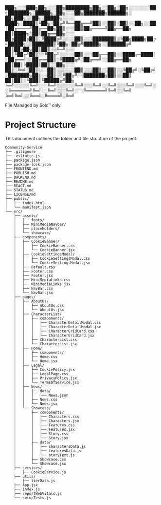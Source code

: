 ﻿





███╗░░░███╗██╗░░░██╗████████╗██╗░░██╗░██╗░░░░░░░██╗███████╗░█████╗░██╗░░░██╗███████╗██████╗░  ██╗███╗░░██╗░█████╗░░░░
████╗░████║╚██╗░██╔╝╚══██╔══╝██║░░██║░██║░░██╗░░██║██╔════╝██╔══██╗██║░░░██║██╔════╝██╔══██╗  ██║████╗░██║██╔══██╗░░░
██╔████╔██║░╚████╔╝░░░░██║░░░███████║░╚██╗████╗██╔╝█████╗░░███████║╚██╗░██╔╝█████╗░░██████╔╝  ██║██╔██╗██║██║░░╚═╝░░░
██║╚██╔╝██║░░╚██╔╝░░░░░██║░░░██╔══██║░░████╔═████║░██╔══╝░░██╔══██║░╚████╔╝░██╔══╝░░██╔══██╗  ██║██║╚████║██║░░██╗░░░
██║░╚═╝░██║░░░██║░░░░░░██║░░░██║░░██║░░╚██╔╝░╚██╔╝░███████╗██║░░██║░░╚██╔╝░░███████╗██║░░██║  ██║██║░╚███║╚█████╔╝██╗
╚═╝░░░░░╚═╝░░░╚═╝░░░░░░╚═╝░░░╚═╝░░╚═╝░░░╚═╝░░░╚═╝░░╚══════╝╚═╝░░╚═╝░░░╚═╝░░░╚══════╝╚═╝░░╚═╝  ╚═╝╚═╝░░╚══╝░╚════╝░╚═╝

File Managed by Solo™ only.




# Project Structure

This document outlines the folder and file structure of the project.

```
Community-Service
├── .gitignore
├── .eslintrc.js
├── package.json
├── package-lock.json
├── FRONTEND.md
├── PUBLISH.md
├── BACKEND.md
├── README.md
├── REACT.md
├── STATUS.md
├── LICENSE/md
├── public/
│   ├── index.html
│   └── manifest.json
└── src/
    ├── assets/
    │   ├── fonts/
    │   ├── MiniMediaNavbar/
    │   ├── placeholders/
    │   └── showcase/
    ├── components/
    │   ├── CookieBanner/
    │   │   ├── CookieBanner.css
    │   │   └── CookieBanner.jsx
    │   ├── CookieSettingsModal/
    │   │   ├── CookieSettingsModal.css
    │   │   └── CookieSettingsModal.jsx
    │   ├── Default.css
    │   ├── Footer.css
    │   ├── Footer.jsx
    │   ├── MiniMediaLinks.css
    │   ├── MiniMediaLinks.jsx
    │   ├── NavBar.css
    │   └── NavBar.jsx
    ├── pages/
    │   ├── AboutUs/
    │   │   ├── AboutUs.css
    │   │   └── AboutUs.jsx
    │   ├── CharacterList/
    │   │   ├── components/
    │   │   │   ├── CharacterDetailModal.css
    │   │   │   ├── CharacterDetailModal.jsx
    │   │   │   ├── CharacterGridCard.css
    │   │   │   └── CharacterGridCard.jsx
    │   │   ├── CharacterList.css
    │   │   └── CharacterList.jsx
    │   ├── Home/
    │   │   ├── components/
    │   │   ├── Home.css
    │   │   └── Home.jsx
    │   ├── Legal/
    │   │   ├── CookiePolicy.jsx
    │   │   ├── LegalPage.css
    │   │   ├── PrivacyPolicy.jsx
    │   │   └── TermsOfService.jsx
    │   ├── News/
    │   │   ├── data/
    │   │   │   └── News.json
    │   │   ├── News.css
    │   │   └── News.jsx
    │   └── Showcase/
    │       ├── components/
    │       │   ├── Characters.css
    │       │   ├── Characters.jsx
    │       │   ├── Features.css
    │       │   ├── Features.jsx
    │       │   ├── Story.css
    │       │   └── Story.jsx
    │       ├── data/
    │       │   ├── charactersData.js
    │       │   ├── featuresData.js
    │       │   └── storyText.js
    │       ├── Showcase.css
    │       └── Showcase.jsx
    ├── services/
        ├── CookieService.js
    ├── utils/
        ├── tierData.js
    ├── App.jsx
    ├── index.js
    ├── reportWebVitals.js
    └── setupTests.js
```